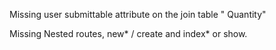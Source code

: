 Missing user submittable attribute on the join table " Quantity"

Missing Nested routes, new* / create and index* or show.



